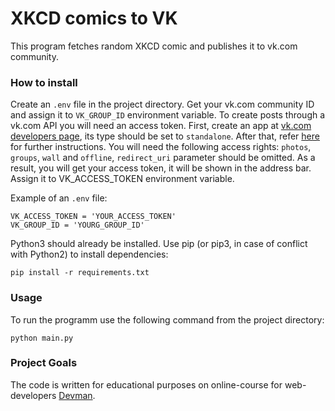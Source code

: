 # XKCD comics to VK

This program fetches random XKCD comic and publishes it to vk.com community.

### How to install

Create an `.env` file in the project directory. Get your vk.com community ID and assign it to `VK_GROUP_ID` environment variable. To create posts through a vk.com API you will need an access token. First, create an app at [vk.com developers page](https://vk.com/dev), its type should be set to `standalone`. After that, refer [here](https://vk.com/dev/implicit_flow_user) for further instructions. You will need the following access rights: `photos`, `groups`, `wall` and `offline`, `redirect_uri` parameter should be omitted. As a result, you will get your access token, it will be shown in the address bar. Assign it to VK_ACCESS_TOKEN environment variable. 

Example of an `.env` file:

```
VK_ACCESS_TOKEN = 'YOUR_ACCESS_TOKEN'
VK_GROUP_ID = 'YOURG_GROUP_ID'
```

Python3 should already be installed. Use pip (or pip3, in case of conflict with Python2) to install dependencies:
```
pip install -r requirements.txt
```

### Usage

To run the programm use the following command from the project directory:
```
python main.py
```

### Project Goals

The code is written for educational purposes on online-course for web-developers [Devman](https://dvmn.org).